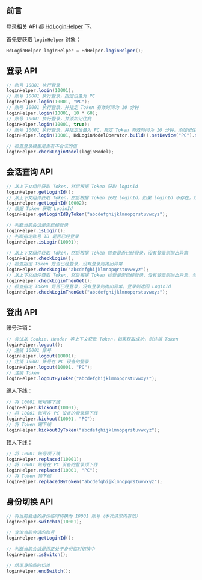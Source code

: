 ## 前言

登录相关 API 都 [HdLoginHelper](https://github.com/Kele-Bingtang/hd-security/tree/master/hd-security-core/src/main/java/cn/youngkbt/hdsecurity/hd/HdLoginHelper.java) 下。

首先要获取 `loginHelper` 对象：

```java
HdLoginHelper loginHelper = HdHelper.loginHelper();
```

## 登录 API

```java
// 账号 10001 执行登录
loginHelper.login(10001);
// 账号 10001 执行登录，指定设备为 PC
loginHelper.login(10001, "PC");
// 账号 10001 执行登录，并指定 Token 有效时间为 10 分钟
loginHelper.login(10001, 10 * 60);
// 账号 10001 执行登录，并添加记住我
loginHelper.login(10001, true);
// 账号 10001 执行登录，并指定设备为 PC，指定 Token 有效时间为 10 分钟，添加记住我功能
loginHelper.login(10001, HdLoginModelOperator.build().setDevice("PC").setTokenExpireTime(10 * 60).setRememberMe(true));

// 检查登录模型是否有不合法的值
loginHelper.checkLoginModel(loginModel);
```

## 会话查询 API

```java
// 从上下文组件获取 Token，然后根据 Token 获取 loginId
loginHelper.getLoginId();
// 从上下文组件获取 Token，然后根据 Token 获取 loginId，如果 loginId 不存在，则返回 10002
loginHelper.getLoginId(10002);
// 根据 Token 获取 LoginId
loginHelper.getLoginIdByToken("abcdefghijklmnopqrstuvwxyz");

// 判断当前会话是否已经登录
loginHelper.isLogin();
// 判断指定账号 ID 是否已经登录
loginHelper.isLogin(10001);

// 从上下文组件获取 Token，然后根据 Token 检查是否已经登录，没有登录则抛出异常
loginHelper.checkLogin();
// 检查指定 Token 是否已经登录，没有登录则抛出异常
loginHelper.checkLogin("abcdefghijklmnopqrstuvwxyz");
// 从上下文组件获取 Token，然后根据 Token 检查是否已经登录，没有登录则抛出异常，登录则返回 LoginId
loginHelper.checkLoginThenGet();
// 检查指定 Token 是否已经登录，没有登录则抛出异常，登录则返回 LoginId
loginHelper.checkLoginThenGet("abcdefghijklmnopqrstuvwxyz");
```

## 登出 API

账号注销：

```java
// 尝试从 Cookie、Header 等上下文获取 Token，如果获取成功，则注销 Token
loginHelper.logout();
// 注销 10001 账号
loginHelper.logout(10001);
// 注销 10001 账号在 PC 设备的登录
loginHelper.logout(10001, "PC");
// 注销 Token
loginHelper.logoutByToken("abcdefghijklmnopqrstuvwxyz");
```

踢人下线：

```java
// 将 10001 账号踢下线
loginHelper.kickout(10001);
// 将 10001 账号在 PC 设备的登录踢下线
loginHelper.kickout(10001, "PC");
// 将 Token 踢下线
loginHelper.kickoutByToken("abcdefghijklmnopqrstuvwxyz");
```

顶人下线：

```java
// 将 10001 账号顶下线
loginHelper.replaced(10001);
// 将 10001 账号在 PC 设备的登录顶下线
loginHelper.replaced(10001, "PC");
// 将 Token 顶下线
loginHelper.replacedByToken("abcdefghijklmnopqrstuvwxyz");
```

## 身份切换 API

```java
// 将当前会话的身份临时切换为 10001 账号（本次请求内有效）
loginHelper.switchTo(10001);

// 查询当前会话的账号
loginHelper.getLoginId();

// 判断当前会话是否正处于身份临时切换中
loginHelper.isSwitch();

// 结束身份临时切换
loginHelper.endSwitch();
```
